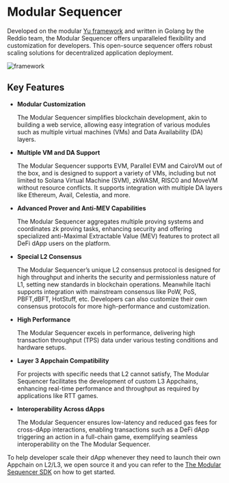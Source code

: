 # Modular Sequencer

Developed on the modular [Yu framework](https://github.com/yu-org/yu) and written in Golang by the Reddio team, the Modular Sequencer offers unparalleled flexibility and customization for developers. This open-source sequencer offers robust scaling solutions for decentralized application deployment.

![framework](/framework.png)

## Key Features

- **Modular Customization**

    The Modular Sequencer simplifies blockchain development, akin to building a web service, allowing easy integration of various modules such as multiple virtual machines (VMs) and Data Availability (DA) layers.

- **Multiple VM and DA Support**

    The Modular Sequencer supports EVM, Parallel EVM and CairoVM out of the box, and is designed to support a variety of VMs, including but not limited to Solana Virtual Machine (SVM), zkWASM, RISC0 and MoveVM without resource conflicts. It supports integration with multiple DA layers like Ethereum, Avail, Celestia, and more.

- **Advanced Prover and Anti-MEV Capabilities** 

    The Modular Sequencer aggregates multiple proving systems and coordinates zk proving tasks, enhancing security and offering specialized anti-Maximal Extractable Value (MEV) features to protect all DeFi dApp users on the platform.

- **Special L2 Consensus**

    The Modular Sequencer’s unique L2 consensus protocol is designed for high throughput and inherits the security and permissionless nature of L1, setting new standards in blockchain operations. Meanwhile Itachi supports integration with mainstream consensus like PoW, PoS, PBFT,dBFT, HotStuff, etc. Developers can also customize their own consensus protocols for more high-performance and customization.

- **High Performance**

    The Modular Sequencer excels in performance, delivering high transaction throughput (TPS) data under various testing conditions and hardware setups.

- **Layer 3 Appchain Compatibility**

    For projects with specific needs that L2 cannot satisfy, The Modular Sequencer facilitates the development of custom L3 Appchains, enhancing real-time performance and throughput as required by applications like RTT games.

- **Interoperability Across dApps**

    The Modular Sequencer ensures low-latency and reduced gas fees for cross-dApp interactions, enabling transactions such as a DeFi dApp triggering an action in a full-chain game, exemplifying seamless interoperability on the The Modular Sequencer.

To help developer scale their dApp whenever they need to launch their own Appchain on L2/L3, we open source it and you can refer to the [The Modular Sequencer SDK](/zkevm/sequencer/overview) on how to get started.
